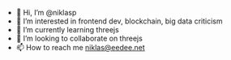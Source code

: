 - 👋 Hi, I’m @niklasp
- 👀 I’m interested in frontend dev, blockchain, big data criticism
- 🌱 I’m currently learning threejs
- 💞️ I’m looking to collaborate on threejs
- 📫 How to reach me niklas@eedee.net

<!---
niklasp/niklasp is a ✨ special ✨ repository because its `README.md` (this file) appears on your GitHub profile.
You can click the Preview link to take a look at your changes.
--->
